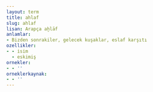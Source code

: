 ```yaml
---
layout: term
title: ahlaf
slug: ahlaf
lisan: Arapça aḫlāf
anlamlar:
- Bizden sonrakiler, gelecek kuşaklar, eslaf karşıtı
ozellikler:
- - isim
  - eskimiş
ornekler:
- - ''
orneklerkaynak:
- - ''
---
```

